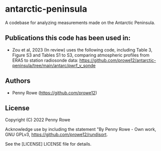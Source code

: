 

# antarctic-peninsula
A codebase for analyzing measurements made on the Antarctic Peninsula.


## Publications this code has been used in:
* Zou et al, 2023 (In review) uses the following code, including Table 3, Figure S3 and Tables S1 to S3, 
comparing atmospheric profiles from ERA5 to station radiosonde data: https://github.com/prowe12/antarctic-peninsula/tree/main/antarc/pwrf_v_sonde  

## Authors
  - Penny Rowe (https://github.com/prowe12)

## License
Copyright (C) 2022 Penny Rowe 

Acknowledge use by including the statement "By Penny Rowe - Own work, GNU GPLv3, https://github.com/prowe12/rundisort.

See the [LICENSE] LICENSE file for details.
